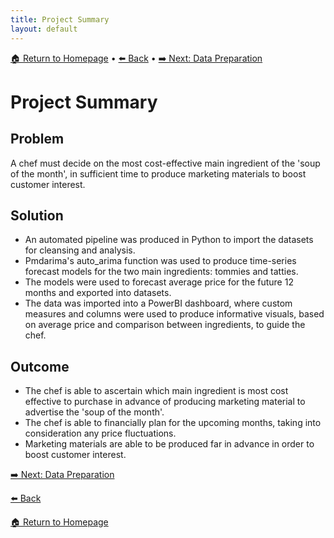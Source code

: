 ```yaml
---
title: Project Summary
layout: default
---
```

[🏠 Return to Homepage]({{site.baseurl}}/index) • [⬅️ Back]({{site.baseurl}}/Project-Background) • [➡️ Next: Data Preparation]({{site.baseurl}}/Data-Preparation) 

# Project Summary

## Problem
A chef must decide on the most cost-effective main ingredient of the 'soup of the month', in sufficient time to produce marketing materials to boost customer interest.

## Solution
* An automated pipeline was produced in Python to import the datasets for cleansing and analysis.
* Pmdarima's auto_arima function was used to produce time-series forecast models for the two main ingredients: tommies and tatties.
* The models were used to forecast average price for the future 12 months and exported into datasets.
* The data was imported into a PowerBI dashboard, where custom measures and columns were used to produce informative visuals, based on average price and comparison between ingredients, to guide the chef.


## Outcome
* The chef is able to ascertain which main ingredient is most cost effective to purchase in advance of producing marketing material to advertise the 'soup of the month'.
* The chef is able to financially plan for the upcoming months, taking into consideration any price fluctuations.
* Marketing materials are able to be produced far in advance in order to boost customer interest.

[➡️ Next: Data Preparation]({{site.baseurl}}/Data-Preparation)

[⬅️ Back]({{site.baseurl}}/Project-Background)

[🏠 Return to Homepage]({{site.baseurl}}/index)
